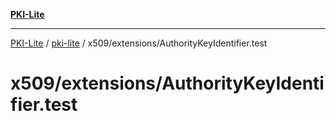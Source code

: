 [**PKI-Lite**](../../../../README.md)

---

[PKI-Lite](../../../../README.md) / [pki-lite](../../../README.md) / x509/extensions/AuthorityKeyIdentifier.test

# x509/extensions/AuthorityKeyIdentifier.test
